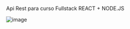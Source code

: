 Api Rest para  curso Fullstack REACT + NODE.JS

![image](https://github.com/RaPzoD1/NotesApi/assets/25336634/bb378eea-38b3-4714-8fbc-d92c4c587cde)
